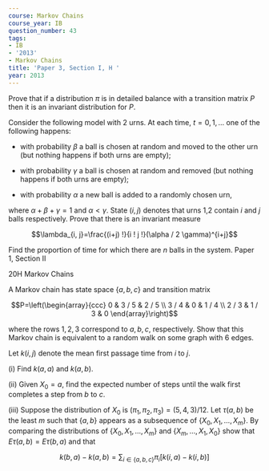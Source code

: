 ```yaml
---
course: Markov Chains
course_year: IB
question_number: 43
tags:
- IB
- '2013'
- Markov Chains
title: 'Paper 3, Section I, H '
year: 2013
---
```




Prove that if a distribution $\pi$ is in detailed balance with a transition matrix $P$ then it is an invariant distribution for $P$.

Consider the following model with 2 urns. At each time, $t=0,1, \ldots$ one of the following happens:

- with probability $\beta$ a ball is chosen at random and moved to the other urn (but nothing happens if both urns are empty);

- with probability $\gamma$ a ball is chosen at random and removed (but nothing happens if both urns are empty);

- with probability $\alpha$ a new ball is added to a randomly chosen urn,

where $\alpha+\beta+\gamma=1$ and $\alpha<\gamma$. State $(i, j)$ denotes that urns 1,2 contain $i$ and $j$ balls respectively. Prove that there is an invariant measure

$$\lambda_{i, j}=\frac{(i+j) !}{i ! j !}(\alpha / 2 \gamma)^{i+j}$$

Find the proportion of time for which there are $n$ balls in the system. Paper 1, Section II

20H Markov Chains

A Markov chain has state space $\{a, b, c\}$ and transition matrix

$$P=\left(\begin{array}{ccc}
0 & 3 / 5 & 2 / 5 \\
3 / 4 & 0 & 1 / 4 \\
2 / 3 & 1 / 3 & 0
\end{array}\right)$$

where the rows $1,2,3$ correspond to $a, b, c$, respectively. Show that this Markov chain is equivalent to a random walk on some graph with 6 edges.

Let $k(i, j)$ denote the mean first passage time from $i$ to $j$.

(i) Find $k(a, a)$ and $k(a, b)$.

(ii) Given $X_{0}=a$, find the expected number of steps until the walk first completes a step from $b$ to $c$.

(iii) Suppose the distribution of $X_{0}$ is $\left(\pi_{1}, \pi_{2}, \pi_{3}\right)=(5,4,3) / 12$. Let $\tau(a, b)$ be the least $m$ such that $\{a, b\}$ appears as a subsequence of $\left\{X_{0}, X_{1}, \ldots, X_{m}\right\}$. By comparing the distributions of $\left\{X_{0}, X_{1}, \ldots, X_{m}\right\}$ and $\left\{X_{m}, \ldots, X_{1}, X_{0}\right\}$ show that $E \tau(a, b)=E \tau(b, a)$ and that

$$k(b, a)-k(a, b)=\sum_{i \in\{a, b, c\}} \pi_{i}[k(i, a)-k(i, b)]$$